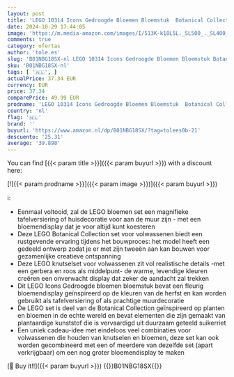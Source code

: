 ```yaml
---
layout: post
title: 'LEGO 10314 Icons Gedroogde Bloemen Bloemstuk  Botanical Collection Knutselset voor Volwassenen met Planten en Kunstbloemen  Inclusief Roos  Uniek Cadeau Huisdecoratie'
date: 2024-10-29 17:44:05
image: 'https://m.media-amazon.com/images/I/513K-k18L5L._SL500_._SL400_.jpg'
comments: true
category: ofertas
author: 'tole.es'
slug: 'B01NBG18SX-nl LEGO 10314 Icons Gedroogde Bloemen Bloemstuk Botanical...'
sku: 'B01NBG18SX-nl'
tags: [ '🇳🇱', ]
actualPrice: 37.34 EUR
currency: EUR
price: 37.34
comparePrice: 49.99 EUR
prodname: 'LEGO 10314 Icons Gedroogde Bloemen Bloemstuk  Botanical Collection Knutselset voor Volwassenen met Planten en Kunstbloemen  Inclusief Roos  Uniek Cadeau Huisdecoratie'
country: 'nl'
flag: '🇳🇱'
brand: ''
buyurl: 'https://www.amazon.nl/dp/B01NBG18SX/?tag=tolees0b-21'
descuento: '25.31'
average: '39.898'
---
```


You can find [{{< param title >}}]({{< param buyurl >}}) with a discount here:

[![{{< param prodname >}}]({{< param image >}})]({{< param buyurl >}})

ℹ️:

- Eenmaal voltooid, zal de LEGO bloemen set een magnifieke tafelversiering of huisdecoratie voor aan de muur zijn - met een bloemendisplay dat je voor altijd kunt koesteren
- Deze LEGO Botanical Collection set voor volwassenen biedt een rustgevende ervaring tijdens het bouwproces: het model heeft een gedeeld ontwerp zodat je er met zijn tweeën aan kan bouwen voor gezamenlijke creatieve ontspanning
- Deze LEGO knutselset voor volwassenen zit vol realistische details -met een gerbera en roos als middelpunt- de warme, levendige kleuren creëren een onverwacht display dat zeker de aandacht zal trekken
- Dit LEGO Icons Gedroogde bloemen bloemstuk bevat een fleurig bloemendisplay geïnspireerd op de kleuren van de herfst en kan worden gebruikt als tafelversiering of als prachtige muurdecoratie
- De LEGO set is deel van de Botanical Collection geïnspireerd op planten en bloemen in de echte wereld en bevat elementen die zijn gemaakt van plantaardige kunststof die is vervaardigd uit duurzaam geteeld suikerriet
- Een uniek cadeau-idee met eindeloos veel combinaties voor volwassenen die houden van knutselen en bloemen, deze set kan ook worden gecombineerd met een of meerdere van dezelfde set (apart verkrijgbaar) om een nog groter bloemendisplay te maken

[🛒 Buy it!!]({{< param buyurl >}})
{{<world>}}B01NBG18SX{{</world>}}
